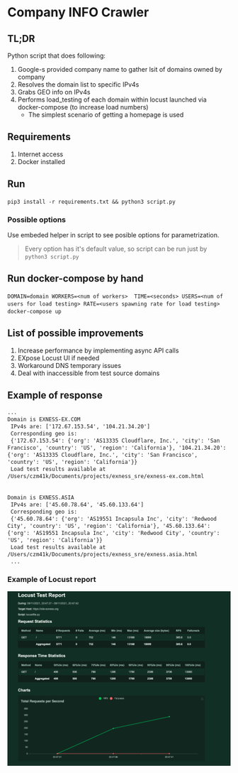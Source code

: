 # Company INFO Crawler

## TL;DR

Python script that does following:
1. Google-s provided company name to gather lsit of domains owned by company
1. Resolves the domain list to specific IPv4s
1. Grabs GEO info on IPv4s
1. Performs load_testing of each domain within locust launched via docker-compose (to increase load numbers)
    - The simplest scenario of getting a homepage is used

## Requirements

1. Internet access
1. Docker installed

## Run 

`pip3 install -r requirements.txt && python3 script.py`

### Possible options

Use embeded helper in script to see posible options for parametrization.

> Every option has it's default value, so script can be run just by `python3 script.py`

## Run docker-compose by hand

`DOMAIN=domain WORKERS=<num of workers>  TIME=<seconds> USERS=<num of users for load testing> RATE=<users spawning rate for load testing> docker-compose up`

## List of possible improvements

1. Increase performance by implementing async API calls
1. EXpose Locust UI if needed
1. Workaround DNS temporary issues
1. Deal with inaccessible from test source domains

## Example of response

```shell
...
Domain is EXNESS-EX.COM
 IPv4s are: ['172.67.153.54', '104.21.34.20']
 Corresponding geo is:
 {'172.67.153.54': {'org': 'AS13335 Cloudflare, Inc.', 'city': 'San Francisco', 'country': 'US', 'region': 'California'}, '104.21.34.20': {'org': 'AS13335 Cloudflare, Inc.', 'city': 'San Francisco', 'country': 'US', 'region': 'California'}}
 Load test results available at /Users/czm41k/Documents/projects/exness_sre/exness-ex.com.html


Domain is EXNESS.ASIA
 IPv4s are: ['45.60.78.64', '45.60.133.64']
 Corresponding geo is:
 {'45.60.78.64': {'org': 'AS19551 Incapsula Inc', 'city': 'Redwood City', 'country': 'US', 'region': 'California'}, '45.60.133.64': {'org': 'AS19551 Incapsula Inc', 'city': 'Redwood City', 'country': 'US', 'region': 'California'}}
 Load test results available at /Users/czm41k/Documents/projects/exness_sre/exness.asia.html
 ...
```

### Example of Locust report

![locust](/screenshots/locust.png)
